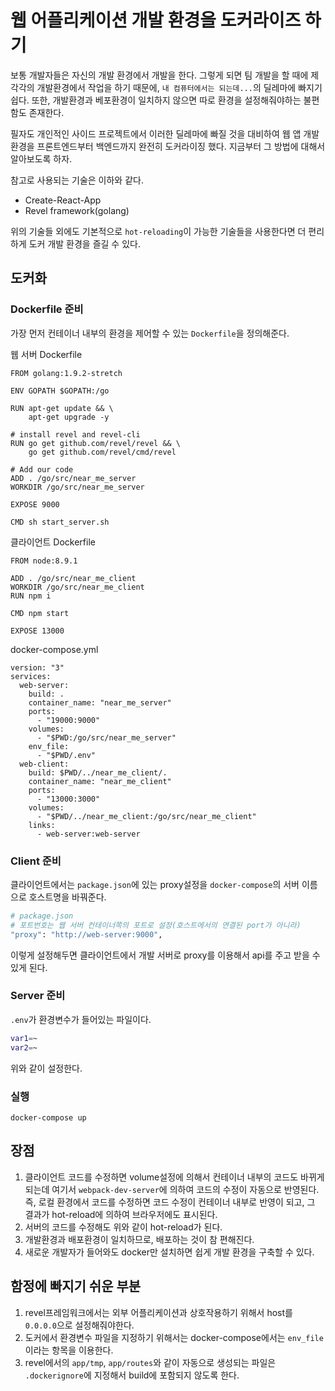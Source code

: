 # 웹 어플리케이션 개발 환경을 도커라이즈 하기

보통 개발자들은 자신의 개발 환경에서 개발을 한다. 그렇게 되면 팀 개발을 할 때에 제각각의 개발환경에서 작업을 하기 때문에, `내 컴퓨터에서는 되는데...`의 딜레마에 빠지기 쉽다. 또한, 개발환경과 베포환경이 일치하지 않으면 따로 환경을 설정해줘야하는 불편함도 존재한다.

필자도 개인적인 사이드 프로젝트에서 이러한 딜레마에 빠질 것을 대비하여 웹 앱 개발환경을 프론트엔드부터 백엔드까지 완전히 도커라이징 했다. 지금부터 그 방법에 대해서 알아보도록 하자.

참고로 사용되는 기술은 이하와 같다.

- Create-React-App
- Revel framework(golang)

위의 기술들 외에도 기본적으로 `hot-reloading`이 가능한 기술들을 사용한다면 더 편리하게 도커 개발 환경을 즐길 수 있다.

## 도커화

### Dockerfile 준비

가장 먼저 컨테이너 내부의 환경을 제어할 수 있는 `Dockerfile`을 정의해준다.

웹 서버 Dockerfile

```
FROM golang:1.9.2-stretch

ENV GOPATH $GOPATH:/go

RUN apt-get update && \
    apt-get upgrade -y

# install revel and revel-cli
RUN go get github.com/revel/revel && \
    go get github.com/revel/cmd/revel

# Add our code
ADD . /go/src/near_me_server
WORKDIR /go/src/near_me_server

EXPOSE 9000

CMD sh start_server.sh
```

클라이언트 Dockerfile

```
FROM node:8.9.1

ADD . /go/src/near_me_client
WORKDIR /go/src/near_me_client
RUN npm i

CMD npm start

EXPOSE 13000
```

docker-compose.yml

```
version: "3"
services:
  web-server:
    build: .
    container_name: "near_me_server"
    ports:
      - "19000:9000"
    volumes:
      - "$PWD:/go/src/near_me_server"
    env_file:
      - "$PWD/.env"
  web-client:
    build: $PWD/../near_me_client/.
    container_name: "near_me_client"
    ports:
      - "13000:3000"
    volumes:
      - "$PWD/../near_me_client:/go/src/near_me_client"
    links:
      - web-server:web-server
```

### Client 준비

클라이언트에서는 `package.json`에 있는 proxy설정을 `docker-compose`의 서버 이름으로 호스트명을 바꿔준다.

```sh
# package.json
# 포트번호는 웹 서버 컨테이너쪽의 포트로 설정(호스트에서의 연결된 port가 아니라)
"proxy": "http://web-server:9000",
```

이렇게 설정해두면 클라이언트에서 개발 서버로 proxy를 이용해서 api를 주고 받을 수 있게 된다.

### Server 준비

`.env`가 환경변수가 들어있는 파일이다.

```sh
var1=~
var2=~
```

위와 같이 설정한다.

### 실행

```
docker-compose up
```

## 장점

1. 클라이언트 코드를 수정하면 volume설정에 의해서 컨테이너 내부의 코드도 바뀌게 되는데 여기서 `webpack-dev-server`에 의하여 코드의 수정이 자동으로 반영된다. 즉, 로컬 환경에서 코드를 수정하면 코드 수정이 컨테이너 내부로 반영이 되고, 그 결과가 hot-reload에 의하여 브라우저에도 표시된다.
2. 서버의 코드를 수정해도 위와 같이 hot-reload가 된다.
3. 개발환경과 배포환경이 일치하므로, 배포하는 것이 참 편해진다.
4. 새로운 개발자가 들어와도 docker만 설치하면 쉽게 개발 환경을 구축할 수 있다.

## 함정에 빠지기 쉬운 부분

1. revel프레임워크에서는 외부 어플리케이션과 상호작용하기 위해서 host를 `0.0.0.0`으로 설정해줘야한다.
2. 도커에서 환경변수 파일을 지정하기 위해서는 docker-compose에서는 `env_file`이라는 항목을 이용한다.
3. revel에서의 `app/tmp`, `app/routes`와 같이 자동으로 생성되는 파일은 `.dockerignore`에 지정해서 build에 포함되지 않도록 한다.

